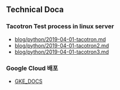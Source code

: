 ## Technical Doca

### Tacotron Test process in linux server 

* [blog/python/2019-04-01-tacotron.md](https://github.com/srshin/blog/blob/master/python/2019-04-01-tacotron.md)
* [blog/python/2019-04-01-tacotron2.md](https://github.com/srshin/blog/blob/master/python/2019-04-01-tacotron2.md)
* [blog/python/2019-04-01-tacotron3.md](https://github.com/srshin/blog/blob/master/python/2019-04-01-tacotron3-diagram.md)

### Google Cloud 배포

* [GKE_DOCS](https://github.com/elephamaximu/gke_docs)
